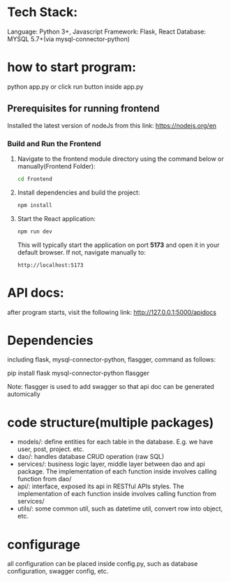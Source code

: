 # Tech Stack:

Language: Python 3+, Javascript
Framework: Flask, React
Database: MYSQL 5.7+(via mysql-connector-python)

# how to start program:

python app.py or click run button inside app.py

## Prerequisites for running frontend

Installed the latest version of nodeJs from this link: https://nodejs.org/en

### Build and Run the Frontend

1. Navigate to the frontend module directory using the command below or manually(Frontend Folder):
   ```bash
   cd frontend
   ```
2. Install dependencies and build the project:
   ```bash
   npm install
   ```
3. Start the React application:
   ```bash
   npm run dev
   ```
   This will typically start the application on port **5173** and open it in your default browser. If not, navigate manually to:
   ```
   http://localhost:5173
   ```

# API docs:

after program starts, visit the following link:
http://127.0.0.1:5000/apidocs

# Dependencies

including flask, mysql-connector-python, flasgger, command as follows:

pip install flask mysql-connector-python flasgger

Note: flasgger is used to add swagger so that api doc can be generated automically

# code structure(multiple packages)

- models/: define entities for each table in the database. E.g. we have user, post, project. etc.
- dao/: handles database CRUD operation (raw SQL)
- services/: business logic layer, middle layer between dao and api package. The implementation of each function inside involves calling function from dao/
- api/: interface, exposed its api in RESTful APIs styles. The implementation of each function inside involves calling function from services/
- utils/: some common util, such as datetime util, convert row into object, etc.

# configurage

all configuration can be placed inside config.py, such as database configuration, swagger config, etc.
